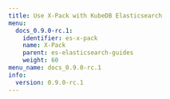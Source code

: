 ```yaml
---
title: Use X-Pack with KubeDB Elasticsearch
menu:
  docs_0.9.0-rc.1:
    identifier: es-x-pack
    name: X-Pack
    parent: es-elasticsearch-guides
    weight: 60
menu_name: docs_0.9.0-rc.1
info:
  version: 0.9.0-rc.1
---
```


